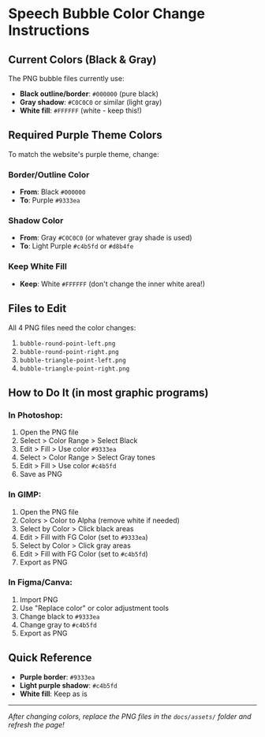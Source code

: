 # Speech Bubble Color Change Instructions

## Current Colors (Black & Gray)
The PNG bubble files currently use:
- **Black outline/border**: `#000000` (pure black)
- **Gray shadow**: `#C0C0C0` or similar (light gray)
- **White fill**: `#FFFFFF` (white - keep this!)

## Required Purple Theme Colors
To match the website's purple theme, change:

### Border/Outline Color
- **From**: Black `#000000`
- **To**: Purple `#9333ea`

### Shadow Color
- **From**: Gray `#C0C0C0` (or whatever gray shade is used)
- **To**: Light Purple `#c4b5fd` or `#d8b4fe`

### Keep White Fill
- **Keep**: White `#FFFFFF` (don't change the inner white area!)

## Files to Edit
All 4 PNG files need the color changes:
1. `bubble-round-point-left.png`
2. `bubble-round-point-right.png`
3. `bubble-triangle-point-left.png`
4. `bubble-triangle-point-right.png`

## How to Do It (in most graphic programs)

### In Photoshop:
1. Open the PNG file
2. Select > Color Range > Select Black
3. Edit > Fill > Use color `#9333ea`
4. Select > Color Range > Select Gray tones
5. Edit > Fill > Use color `#c4b5fd`
6. Save as PNG

### In GIMP:
1. Open the PNG file
2. Colors > Color to Alpha (remove white if needed)
3. Select by Color > Click black areas
4. Edit > Fill with FG Color (set to `#9333ea`)
5. Select by Color > Click gray areas
6. Edit > Fill with FG Color (set to `#c4b5fd`)
7. Export as PNG

### In Figma/Canva:
1. Import PNG
2. Use "Replace color" or color adjustment tools
3. Change black to `#9333ea`
4. Change gray to `#c4b5fd`
5. Export as PNG

## Quick Reference
- **Purple border**: `#9333ea`
- **Light purple shadow**: `#c4b5fd`
- **White fill**: Keep as is

---
*After changing colors, replace the PNG files in the `docs/assets/` folder and refresh the page!*
